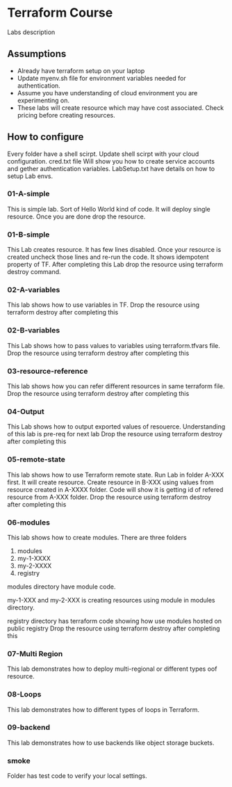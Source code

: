 # Terraform Course

Labs description

## Assumptions 
- Already have terraform setup on your laptop
- Update myenv.sh file for environment variables needed for authentication. 
- Assume you have understanding of cloud environment you are experimenting on.
- These labs will create resource which may have cost associated. Check pricing before creating resources. 

## How to configure 
Every folder have a shell scirpt. Update shell scirpt with your cloud configuration. 
cred.txt file Will show you how to create service accounts and gether authentication variables. 
LabSetup.txt have details on how to setup Lab envs. 

### 01-A-simple

This is simple lab. Sort of Hello World kind of code. It will deploy single resource.
Once you are done drop the resource. 

### 01-B-simple

This Lab creates resource. It has few lines disabled. Once your resource is created uncheck those lines and re-run the code.
It shows idempotent property of TF. 
After completing this Lab drop the resource using terraform destroy command.

### 02-A-variables

This lab shows how to use variables in TF. 
Drop the resource using terraform destroy after completing this 

### 02-B-variables

This Lab shows how to pass values to variables using terraform.tfvars file. 
Drop the resource using terraform destroy after completing this 

### 03-resource-reference

This lab shows how you can refer different resources in same terraform file. 
Drop the resource using terraform destroy after completing this 

### 04-Output

This Lab shows how to output exported values of resouerce. Understanding of this lab is pre-req for next lab
Drop the resource using terraform destroy after completing this 

### 05-remote-state

This lab shows how to use Terraform remote state. 
Run Lab in folder A-XXX first. It will create resource. 
Create resource in B-XXX using values from resource created in A-XXXX folder. 
Code will show it is getting id of refered resource from A-XXX folder.
Drop the resource using terraform destroy after completing this 

### 06-modules

This lab shows how to create modules. 
There are three folders 
1) modules
2) my-1-XXXX
3) my-2-XXXX
4) registry

modules directory have module code.

my-1-XXX and my-2-XXX is creating resources using module in modules directory.

registry directory has terraform code showing how use modules hosted on public registry
Drop the resource using terraform destroy after completing this 

### 07-Multi Region
This lab demonstrates how to deploy multi-regional or different types oof resource.

### 08-Loops
This lab demonstrates how to different types of loops in Terraform.

### 09-backend
This lab demonstrates how to use backends like object storage buckets.

### smoke 
Folder has test code to verify your local settings.  
